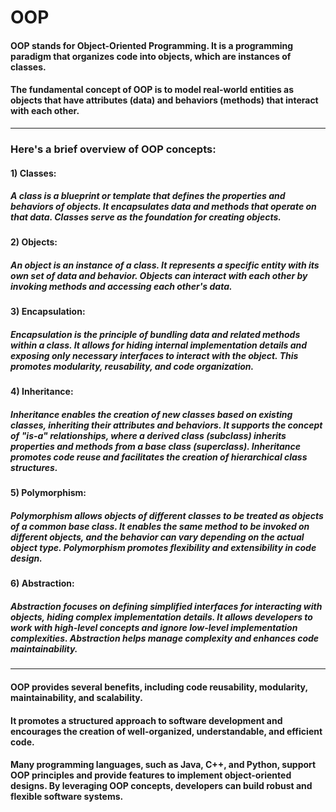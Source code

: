 # OOP 

#### OOP stands for Object-Oriented Programming. It is a programming paradigm that organizes code into objects, which are instances of classes. 
#### The fundamental concept of OOP is to model real-world entities as objects that have attributes (data) and behaviors (methods) that interact with each other.

---

### Here's a brief overview of OOP concepts:

#### 1) Classes: 

##### A class is a blueprint or template that defines the properties and behaviors of objects. It encapsulates data and methods that operate on that data. Classes serve as the foundation for creating objects.

#### 2) Objects: 

##### An object is an instance of a class. It represents a specific entity with its own set of data and behavior. Objects can interact with each other by invoking methods and accessing each other's data.

#### 3) Encapsulation:

##### Encapsulation is the principle of bundling data and related methods within a class. It allows for hiding internal implementation details and exposing only necessary interfaces to interact with the object. This promotes modularity, reusability, and code organization.

#### 4) Inheritance: 

##### Inheritance enables the creation of new classes based on existing classes, inheriting their attributes and behaviors. It supports the concept of "is-a" relationships, where a derived class (subclass) inherits properties and methods from a base class (superclass). Inheritance promotes code reuse and facilitates the creation of hierarchical class structures.

#### 5) Polymorphism:

##### Polymorphism allows objects of different classes to be treated as objects of a common base class. It enables the same method to be invoked on different objects, and the behavior can vary depending on the actual object type. Polymorphism promotes flexibility and extensibility in code design.

#### 6) Abstraction:

##### Abstraction focuses on defining simplified interfaces for interacting with objects, hiding complex implementation details. It allows developers to work with high-level concepts and ignore low-level implementation complexities. Abstraction helps manage complexity and enhances code maintainability.

---

#### OOP provides several benefits, including code reusability, modularity, maintainability, and scalability. 

#### It promotes a structured approach to software development and encourages the creation of well-organized, understandable, and efficient code.

#### Many programming languages, such as Java, C++, and Python, support OOP principles and provide features to implement object-oriented designs. By leveraging OOP concepts, developers can build robust and flexible software systems.
